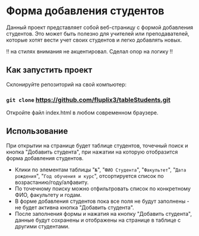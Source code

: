 # Форма добавления студентов
Данный проект представляет собой веб-страницу с формой добавления студентов. Это может быть полезно для учителей или преподавателей, которые хотят вести учет своих студентов и легко добавлять новых.

!! на стилях внимания не акцентировал. Сделал опор на логику !!

## Как запустить проект
Склонируйте репозиторий на свой компьютер:

### `git clone` https://github.com/fluplix3/tableStudents.git
Откройте файл index.html в любом современном браузере.

## Использование
При открытии на странице будет таблице студентов, точечный поиск и кнопка "Добавить студента", при нажатии на которую отобразится форма добавления студентов.
- Клики по элементам таблицы "`№`", "`ФИО Студента`", "`Факультет`", "`Дата рождения`", "`Год обучения и курс`", отсортируется список по возрастанию/году/алфавиту.
- По точечному поиску можно отфильтровать список по конкретному ФИО, факультету и годам.
- В форме добавления студентов пока все поля не будут заполнены - не будет активна кнопка "Добавить студента".
- После заполнения формы и нажатия на кнопку "Добавить студента", данные будут сохранены и отображены на странице в таблице с другими студентами.


